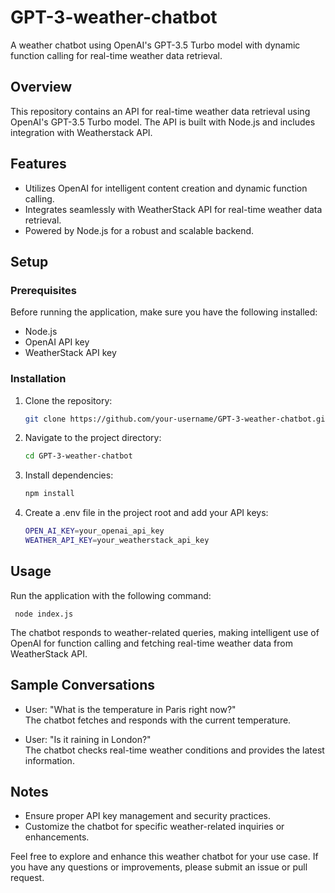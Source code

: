 # GPT-3-weather-chatbot

A weather chatbot using OpenAI's GPT-3.5 Turbo model with dynamic function calling for real-time weather data retrieval.

## Overview

This repository contains an API for real-time weather data retrieval using OpenAI's GPT-3.5 Turbo model. The API is built with Node.js and includes integration with Weatherstack API.

## Features

- Utilizes OpenAI for intelligent content creation and dynamic function calling.
- Integrates seamlessly with WeatherStack API for real-time weather data retrieval.
- Powered by Node.js for a robust and scalable backend.

## Setup

### Prerequisites

Before running the application, make sure you have the following installed:

- Node.js
- OpenAI API key
- WeatherStack API key

### Installation

1. Clone the repository:

   ```bash
   git clone https://github.com/your-username/GPT-3-weather-chatbot.git

2. Navigate to the project directory:

   ```bash
   cd GPT-3-weather-chatbot

3. Install dependencies:

   ```bash
   npm install

4. Create a .env file in the project root and add your API keys:

   ```bash
   OPEN_AI_KEY=your_openai_api_key
   WEATHER_API_KEY=your_weatherstack_api_key

## Usage

  Run the application with the following command:
    
     node index.js

The chatbot responds to weather-related queries, making intelligent use of OpenAI for function calling and fetching real-time weather data from WeatherStack API.

## Sample Conversations

- User: "What is the temperature in Paris right now?"\
  The chatbot fetches and responds with the current temperature.

- User: "Is it raining in London?" \
  The chatbot checks real-time weather conditions and provides the latest information.

## Notes
- Ensure proper API key management and security practices.
- Customize the chatbot for specific weather-related inquiries or enhancements.

Feel free to explore and enhance this weather chatbot for your use case. If you have any questions or improvements, please submit an issue or pull request.
